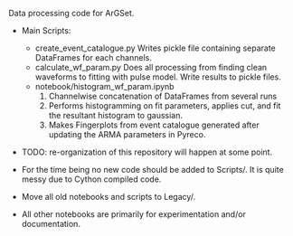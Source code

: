 Data processing code for ArGSet.
- Main Scripts:
    - create_event_catalogue.py
        Writes pickle file containing separate DataFrames for each channels.
    - calculate_wf_param.py
        Does all processing from finding clean waveforms to fitting with pulse model. Write results to pickle files.
    - notebook/histogram_wf_param.ipynb
        1. Channelwise concatenation of DataFrames from several runs
        2. Performs histogramming on fit parameters, applies cut, and fit the resultant histogram to gaussian.
        3. Makes Fingerplots from event catalogue generated after updating the ARMA parameters in Pyreco. 

- TODO: re-organization of this repository will happen at some point.  
- For the time being no new code should be added to Scripts/. It is quite messy due to Cython compiled code.
- Move all old notebooks and scripts to Legacy/. 
- All other notebooks are primarily for experimentation and/or documentation.